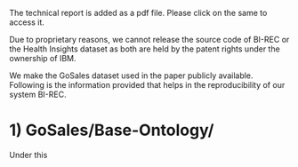The technical report is added as a pdf file. Please click on the same to access it.

Due to proprietary reasons, we cannot release the source code of BI-REC or the Health Insights dataset as both are held by the patent rights under the ownership of IBM.

We make the GoSales dataset used in the paper publicly available. Following is the information provided that helps in the reproducibility of our system BI-REC.

# 1) GoSales/Base-Ontology/

Under this
